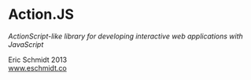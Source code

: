 # Action.JS

*ActionScript-like library for developing interactive web applications with JavaScript*

Eric Schmidt 2013  
www.eschmidt.co